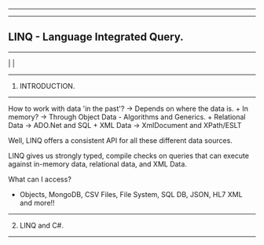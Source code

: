 
---------------------------------------------------------------------------
---------------------------------------------------------------------------
LINQ - Language Integrated Query.
---------------------------------------------------------------------------
---------------------------------------------------------------------------
|
|
*****************************
1. INTRODUCTION.
*****************************

How to work with data 'in the past'?
  -> Depends on where the data is.
      + In memory? -> Through Object Data - Algorithms and Generics.
      + Relational Data -> ADO.Net and SQL
      + XML Data -> XmlDocument and XPath/ESLT

Well, LINQ offers a consistent API for all these different data sources.

LINQ gives us strongly typed, compile checks on queries that can execute against
in-memory data, relational data, and XML Data.

What can I access?
  - Objects, MongoDB, CSV Files, File System, SQL DB, JSON, HL7 XML and more!!

*****************************
2. LINQ and C#.
*****************************
